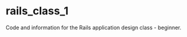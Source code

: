 rails_class_1
=============

Code and information for the Rails application design class - beginner.
